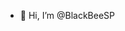 - 👋 Hi, I’m @BlackBeeSP

<!---
BlackBeeSP/BlackBeeSP is a ✨ special ✨ repository because its `README.md` (this file) appears on your GitHub profile.
You can click the Preview link to take a look at your changes.
--->
